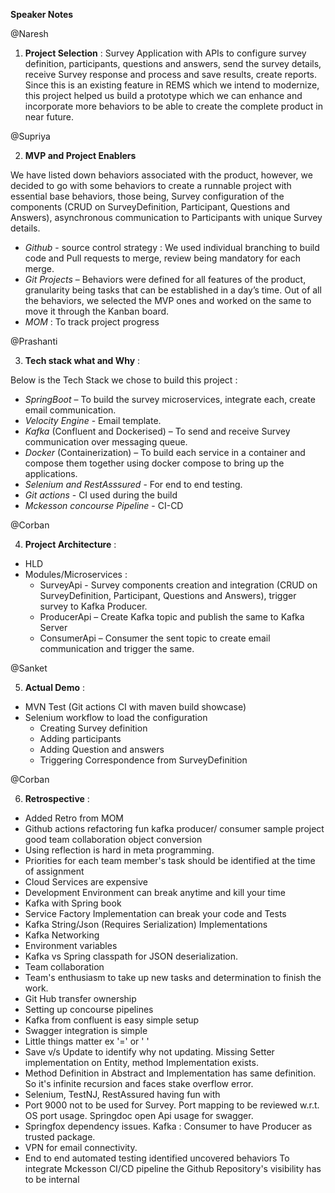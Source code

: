 __Speaker Notes__

@Naresh

1. __Project Selection__ : 
Survey Application with APIs to configure survey definition, participants, questions and answers, send the survey details, receive Survey response and
process and save results, create reports.
Since this is an existing feature in REMS which we intend to modernize, this project helped us build a prototype which we can enhance and incorporate more behaviors to be able to create
the complete product in near future.

@Supriya

2. __MVP and Project Enablers__  

We have listed down behaviors associated with the product, however, we decided to go with some behaviors to create a runnable project with essential base behaviors,
those being, Survey configuration  of the components (CRUD on SurveyDefinition, Participant, Questions and Answers), asynchronous communication to Participants with
unique Survey details.

 * _Github_ - source control strategy : We used individual branching to build code and Pull requests to merge, review being mandatory for each merge.
 * _Git Projects_ – Behaviors were defined for all features of the product, granularity being tasks that can be established in a day’s time. Out of all the                             behaviors, we selected the MVP ones and worked on the same to move it through the Kanban board.
 * _MOM_ : To track project progress

@Prashanti

3. __Tech stack what and Why__ : 

Below is the Tech Stack we chose to build this project :

* _SpringBoot_ – To build the survey microservices, integrate each, create email communication.
* _Velocity Engine_ - Email template.
* _Kafka_ (Confluent and Dockerised) – To send and receive Survey communication over messaging queue.
* _Docker_ (Containerization) – To build each service in a container and compose them together using docker compose to bring up the applications.
* _Selenium and RestAsssured_ - For end to end testing.
* _Git actions_ - CI used during the build
* _Mckesson concourse Pipeline_ - CI-CD

@Corban

4. __Project Architecture__ : 

* HLD 
* Modules/Microservices :
  * SurveyApi - Survey components creation and integration (CRUD on SurveyDefinition, Participant, Questions and Answers), trigger survey to Kafka Producer.
  * ProducerApi – Create Kafka topic and publish the same to Kafka Server
  * ConsumerApi – Consumer the sent topic to create email communication and trigger the same.

@Sanket

5. __Actual Demo__ :

* MVN Test (Git actions CI with maven build showcase)
* Selenium workflow to load the configuration
  * Creating Survey definition
  * Adding participants
  * Adding Question and answers
  * Triggering Correspondence from SurveyDefinition

@Corban

6. __Retrospective__ :

* Added Retro from MOM
* Github actions refactoring fun kafka producer/ consumer sample project good team collaboration object conversion 
* Using reflection is hard in meta programming.
* Priorities for each team member's task should be identified at the time of assignment
* Cloud Services are expensive
* Development Environment can break anytime and kill your time
* Kafka with Spring book
* Service Factory Implementation can break your code and Tests
* Kafka String/Json (Requires Serialization) Implementations
* Kafka Networking
* Environment variables
* Kafka vs Spring classpath for JSON deserialization.
* Team collaboration
* Team's enthusiasm to take up new tasks and determination to finish the work.
* Git Hub transfer ownership
* Setting up concourse pipelines
* Kafka from confluent is easy simple setup
* Swagger integration is simple
* Little things matter ex '=' or ' '
* Save v/s Update to identify why not updating. Missing Setter implementation on Entity, method Implementation exists.
* Method Definition in Abstract and Implementation has same definition. So it's infinite recursion and faces stake overflow error.
* Selenium, TestNJ, RestAssured having fun with
* Port 9000 not to be used for Survey. Port mapping to be reviewed w.r.t. OS port usage. Springdoc open Api usage for swagger. 
* Springfox dependency issues. Kafka : Consumer to have Producer as trusted package. 
* VPN for email connectivity.
* End to end automated testing identified uncovered behaviors To integrate Mckesson CI/CD pipeline the Github Repository's visibility has to be internal
